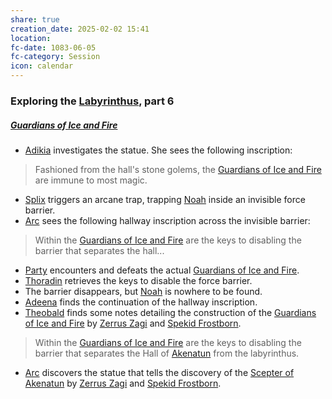 ```yaml
---
share: true
creation_date: 2025-02-02 15:41
location: 
fc-date: 1083-06-05
fc-category: Session
icon: calendar
---
```

### Exploring the [Labyrinthus](../Locations/Areas/Labyrinthus.md), part 6
##### [Guardians of Ice and Fire](../../Guardians%20of%20Ice%20and%20Fire.md)
- [Adikia](../PCs/Adikia%20Unalome.md) investigates the statue. She sees the following inscription:
>Fashioned from the hall's stone golems, the [Guardians of Ice and Fire](../../Guardians%20of%20Ice%20and%20Fire.md) are immune to most magic.
- [Splix](../PCs/Spraugh%20'Splix'%20Calix.md) triggers an arcane trap, trapping [Noah](../PCs/Noah%20Skie.md) inside an invisible force barrier.
- [Arc](../PCs/Arc.md) sees the following hallway inscription across the invisible barrier:
>Within the [Guardians of Ice and Fire](../../Guardians%20of%20Ice%20and%20Fire.md) are the keys to disabling the barrier that separates the hall...
- [Party](../Factions/Seven%20Up....md) encounters and defeats the actual [Guardians of Ice and Fire](../../Guardians%20of%20Ice%20and%20Fire.md).
- [Thoradin](../PCs/Thoradin%20Goodman.md) retrieves the keys to disable the force barrier.
- The barrier disappears, but [Noah](../PCs/Noah%20Skie.md) is nowhere to be found.
- [Adeena](../PCs/Adeena%20Oberon.md) finds the continuation of the hallway inscription.
- [Theobald](../PCs/Theobald%20Clayhollow.md) finds some notes detailing the construction of the [Guardians of Ice and Fire](../../Guardians%20of%20Ice%20and%20Fire.md) by [Zerrus Zagi](../../Zerrus%20Zagi.md) and [Spekid Frostborn](../../Spekid%20Frostborn.md).
> Within the [Guardians of Ice and Fire](../../Guardians%20of%20Ice%20and%20Fire.md) are the keys to disabling the barrier that separates the Hall of [Akenatun](../Deities/Old%20Gods/Akenatun.md) from the labyrinthus.
- [Arc](../PCs/Arc.md) discovers the statue that tells the discovery of the [Scepter of Akenatun](../../Scepter%20of%20Akenatun.md) by [Zerrus Zagi](../../Zerrus%20Zagi.md) and [Spekid Frostborn](../../Spekid%20Frostborn.md).
